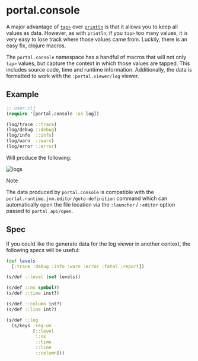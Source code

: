 # portal.console

A major advantage of [`tap>`](https://clojuredocs.org/clojure.core/tap%3E) over
[`println`](https://clojuredocs.org/clojure.core/println) is that it allows you
to keep all values as data. However, as with `println`, if you `tap>` too many
values, it is very easy to lose track where those values came from. Luckily,
there is an easy fix, clojure macros.

The `portal.console` namespace has a handful of macros that will not only `tap>`
values, but capture the context in which those values are tapped. This includes
source code, time and runtime information. Additionally, the data is formatted
to work with the `:portal.viewer/log` viewer.

## Example

```clojure
;; user.clj
(require '[portal.console :as log])

(log/trace ::trace)
(log/debug ::debug)
(log/info  ::info)
(log/warn  ::warn)
(log/error ::error)
```

Will produce the following:

![logs](https://user-images.githubusercontent.com/1986211/196558924-d07fa896-2550-427e-b437-9a6f83fba1fb.png)

> [!NOTE]
> The data produced by `portal.console` is compatible with the
> `portal.runtime.jvm.editor/goto-definition` command which can automatically
> open the file location via the `:launcher` / `:editor` option passed to
> `portal.api/open`.

## Spec

If you could like the generate data for the log viewer in another context, the
following specs will be useful:

```clojure
(def levels
  [:trace :debug :info :warn :error :fatal :report])

(s/def ::level (set levels))

(s/def ::ns symbol?)
(s/def ::time inst?)

(s/def ::column int?)
(s/def ::line int?)

(s/def ::log
  (s/keys :req-un
          [::level
           ::ns
           ::time
           ::line
           ::column]))
```
